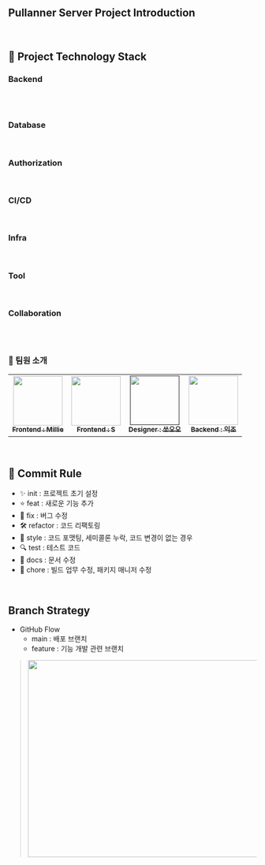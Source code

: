 ## Pullanner Server Project Introduction

<br>

## 🎨 Project Technology Stack

### Backend

<div> 
  <img src="https://img.shields.io/badge/java 17-007396?style=for-the-badge&logo=java&logoColor=white" alt="">
  <img src="https://img.shields.io/badge/springboot 3.0.6-6DB33F?style=for-the-badge&logo=springboot&logoColor=white" alt="">
  <img src="https://img.shields.io/badge/Spring Data Jpa-6DB33F?style=for-the-badge&logo=spring&logoColor=white" alt="">
  <br>
  <img src="https://img.shields.io/badge/JUnit5-25A162?style=for-the-badge&logo=JUnit5&logoColor=white" alt="">
  <img src="https://img.shields.io/badge/AssertJ-FF9E0F?style=for-the-badge&logo=AssertJ&logoColor=white" alt="">
</div>

### Database

<div>
  <img src="https://img.shields.io/badge/mysql-4479A1?style=for-the-badge&logo=mysql&logoColor=white" alt="">
  <img src="https://img.shields.io/badge/h2-509EE3?style=for-the-badge&logo=h2&logoColor=white" alt="">
</div>

### Authorization

<div>
    <img src="https://img.shields.io/badge/Spring Security-6DB33F?style=for-the-badge&logo=Spring Security&logoColor=white" alt="">
    <img src="https://img.shields.io/badge/OAuth2-white?style=for-the-badge&logo=&logoColor=white" alt="">
    <img src="https://img.shields.io/badge/jwt-black?style=for-the-badge&logo=&logoColor=white" alt="">
</div>

### CI/CD

<div>
  <img src="https://img.shields.io/badge/GitHub Actions-2088FF?style=for-the-badge&logo=GitHub Actions&logoColor=white" alt="">
  <img src="https://img.shields.io/badge/Docker-2496ED?style=for-the-badge&logo=Docker&logoColor=white" alt="">
</div>

### Infra

<div>
  <img src="https://img.shields.io/badge/aws-232F3E?style=for-the-badge&logo=amazonaws&logoColor=white" alt="">
  <img src="https://img.shields.io/badge/Nginx-white?style=for-the-badge&logo=nginx&logoColor=green" alt="">
</div>

### Tool

<div>
  <img src="https://img.shields.io/badge/intellij-0071C5?style=for-the-badge&logo=intellijidea&logoColor=000000" alt="">
  <img src="https://img.shields.io/badge/Gradle-white?style=for-the-badge&logo=Gradle&logoColor=navy" alt="">
</div>

### Collaboration

<div>
  <img src="https://img.shields.io/badge/github-181717?style=for-the-badge&logo=github&logoColor=white" alt="">
  <img src="https://img.shields.io/badge/Notion-FFFFFF?style=for-the-badge&logo=Notion&logoColor=black" alt="">
  <img src="https://img.shields.io/badge/Figma-F24E1E?style=for-the-badge&logo=Figma&logoColor=white" alt="">
  <img src="https://img.shields.io/badge/Zoom-2D8CFF?style=for-the-badge&logo=Zoom&logoColor=black" alt="">
</div>

<br>

### 🔎 팀원 소개

<table>
  <tbody>
      <td style="text-align:center"><a href="https://github.com/jaypedia"><img src="https://avatars.githubusercontent.com/u/85419343?v=4" width="100px;" alt=""/><br /><sub><b>Frontend : Millie</b></sub></a><br /></td>
      <td style="text-align:center"><a href="https://github.com/soralee2821"><img src="https://avatars.githubusercontent.com/u/70058081?v=4" width="100px;" alt=""/><br /><sub><b>Frontend : S</b></sub></a><br /></td>
      <td style="text-align:center"><a href=""><img src="https://www.kindpng.com/picc/m/112-1128382_girl-emoji-iphone-iphoneemoji-emoticon-png-black-iphone.png" width="100px;" alt=""/><br /><sub><b>Designer : 쏘오오</b></sub></a><br /></td>
      <td style="text-align:center"><a href="https://github.com/ikjo93"><img src="https://avatars.githubusercontent.com/u/82401504?v=4" width="100px;" alt=""/><br /><sub><b>Backend : 익조</b></sub></a><br /></td>
  </tbody>
</table>

<br>

## 🎉 Commit Rule

+ ✨ init : 프로젝트 초기 설정
+ ⭐ feat : 새로운 기능 추가
+ 🔧 fix : 버그 수정
+ 🛠 refactor : 코드 리팩토링
+ 🎁 style : 코드 포맷팅, 세미콜론 누락, 코드 변경이 없는 경우
+ 🔍 test : 테스트 코드
+ 📜 docs : 문서 수정
+ 🔨 chore : 빌드 업무 수정, 패키지 매니저 수정

<br>

## Branch Strategy

+ GitHub Flow
  + main : 배포 브랜치
  + feature : 기능 개발 관련 브랜치
> <img src="https://user-images.githubusercontent.com/82401504/223504426-05c2b5fc-5d95-4bbf-be50-95b25a58a332.png" width="500" height="400" alt="">
